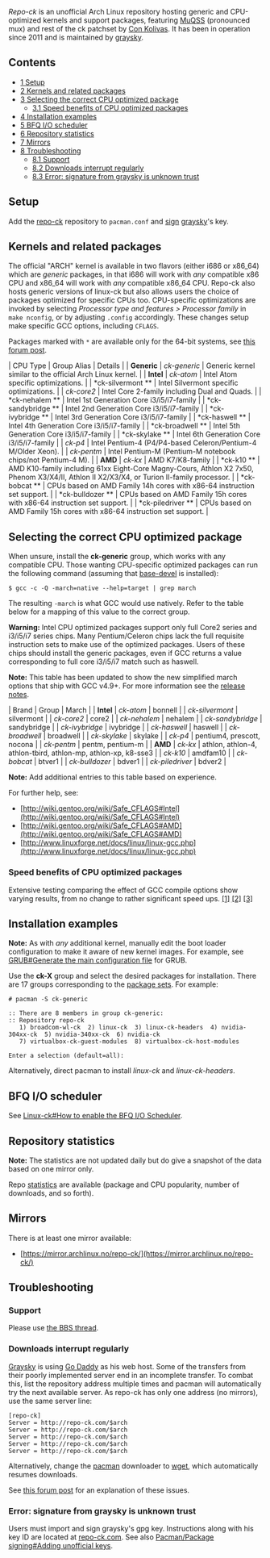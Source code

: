 *Repo-ck* is an unofficial Arch Linux repository hosting generic and CPU-optimized kernels and support packages, featuring [MuQSS](http://ck-hack.blogspot.com) (pronounced mux) and rest of the ck patchset by [Con Kolivas](https://en.wikipedia.org/wiki/Con_Kolivas "wikipedia:Con Kolivas"). It has been in operation since 2011 and is maintained by [graysky](/index.php/User:Graysky "User:Graysky").

## Contents

*   [1 Setup](#Setup)
*   [2 Kernels and related packages](#Kernels_and_related_packages)
*   [3 Selecting the correct CPU optimized package](#Selecting_the_correct_CPU_optimized_package)
    *   [3.1 Speed benefits of CPU optimized packages](#Speed_benefits_of_CPU_optimized_packages)
*   [4 Installation examples](#Installation_examples)
*   [5 BFQ I/O scheduler](#BFQ_I.2FO_scheduler)
*   [6 Repository statistics](#Repository_statistics)
*   [7 Mirrors](#Mirrors)
*   [8 Troubleshooting](#Troubleshooting)
    *   [8.1 Support](#Support)
    *   [8.2 Downloads interrupt regularly](#Downloads_interrupt_regularly)
    *   [8.3 Error: signature from graysky is unknown trust](#Error:_signature_from_graysky_is_unknown_trust)

## Setup

Add the [repo-ck](/index.php/Unofficial_user_repositories#repo-ck "Unofficial user repositories") repository to `pacman.conf` and [sign](/index.php/Pacman-key#Adding_unofficial_keys "Pacman-key") [graysky](http://repo-ck.com/)'s key.

## Kernels and related packages

The official "ARCH" kernel is available in two flavors (either i686 or x86_64) which are *generic* packages, in that i686 will work with *any* compatible x86 CPU and x86_64 will work with *any* compatible x86_64 CPU. Repo-ck also hosts generic versions of linux-ck but also allows users the choice of packages optimized for specific CPUs too. CPU-specific optimizations are invoked by selecting *Processor type and features > Processor family* in `make nconfig`, or by adjusting `.config` accordingly. These changes setup make specific GCC options, including `CFLAGS`.

Packages marked with `*` are available only for the 64-bit systems, see [this forum post](https://bbs.archlinux.org/viewtopic.php?pid=1423574#p1423574).

| CPU Type | Group Alias | Details |
| **Generic** | *ck-generic* | Generic kernel similar to the official Arch Linux kernel. |
| **Intel** | *ck-atom* | Intel Atom specific optimizations. |
| *ck-silvermont ** | Intel Silvermont specific optimizations. |
| *ck-core2* | Intel Core 2-family including Dual and Quads. |
| *ck-nehalem ** | Intel 1st Generation Core i3/i5/i7-family |
| *ck-sandybridge ** | Intel 2nd Generation Core i3/i5/i7-family |
| *ck-ivybridge ** | Intel 3rd Generation Core i3/i5/i7-family |
| *ck-haswell ** | Intel 4th Generation Core i3/i5/i7-family |
| *ck-broadwell ** | Intel 5th Generation Core i3/i5/i7-family |
| *ck-skylake ** | Intel 6th Generation Core i3/i5/i7-family |
| *ck-p4* | Intel Pentium-4 (P4/P4-based Celeron/Pentium-4 M/Older Xeon). |
| *ck-pentm* | Intel Pentium-M (Pentium-M notebook chips/not Pentium-4 M). |
| **AMD** | *ck-kx* | AMD K7/K8-family |
| *ck-k10 ** | AMD K10-family including 61xx Eight-Core Magny-Cours, Athlon X2 7x50, Phenom X3/X4/II, Athlon II X2/X3/X4, or Turion II-family processor. |
| *ck-bobcat ** | CPUs based on AMD Family 14h cores with x86-64 instruction set support. |
| *ck-bulldozer ** | CPUs based on AMD Family 15h cores with x86-64 instruction set support. |
| *ck-piledriver ** | CPUs based on AMD Family 15h cores with x86-64 instruction set support. |

## Selecting the correct CPU optimized package

When unsure, install the **ck-generic** group, which works with any compatible CPU. Those wanting CPU-specific optimized packages can run the following command (assuming that [base-devel](https://www.archlinux.org/groups/x86_64/base-devel/) is installed):

```
$ gcc -c -Q -march=native --help=target | grep march

```

The resulting `-march` is what GCC would use natively. Refer to the table below for a mapping of this value to the correct group.

**Warning:** Intel CPU optimized packages support only full Core2 series and i3/i5/i7 series chips. Many Pentium/Celeron chips lack the full requisite instruction sets to make use of the optimized packages. Users of these chips should install the generic packages, even if GCC returns a value corresponding to full core i3/i5/i7 match such as haswell.

**Note:** This table has been updated to show the new simplified march options that ship with GCC v4.9+. For more information see the [release notes](https://gcc.gnu.org/gcc-4.9/changes.html).

| Brand | Group | March |
| **Intel** | *ck-atom* | bonnell |
| *ck-silvermont* | silvermont |
| *ck-core2* | core2 |
| *ck-nehalem* | nehalem |
| *ck-sandybridge* | sandybridge |
| *ck-ivybridge* | ivybridge |
| *ck-haswell* | haswell |
| *ck-broadwell* | broadwell |
| *ck-skylake* | skylake |
| *ck-p4* | pentium4, prescott, nocona |
| *ck-pentm* | pentm, pentium-m |
| **AMD** | *ck-kx* | athlon, athlon-4, athlon-tbird, athlon-mp, athlon-xp, k8-sse3 |
| *ck-k10* | amdfam10 |
| *ck-bobcat* | btver1 |
| *ck-bulldozer* | bdver1 |
| *ck-piledriver* | bdver2 |

**Note:** Add additional entries to this table based on experience.

For further help, see:

*   [http://wiki.gentoo.org/wiki/Safe_CFLAGS#Intel](http://wiki.gentoo.org/wiki/Safe_CFLAGS#Intel)
*   [http://wiki.gentoo.org/wiki/Safe_CFLAGS#AMD](http://wiki.gentoo.org/wiki/Safe_CFLAGS#AMD)
*   [http://www.linuxforge.net/docs/linux/linux-gcc.php](http://www.linuxforge.net/docs/linux/linux-gcc.php)

### Speed benefits of CPU optimized packages

Extensive testing comparing the effect of GCC compile options show varying results, from no change to rather significant speed ups. [[1]](https://bbs.archlinux.org/viewtopic.php?id=154333) [[2]](https://www.phoronix.com/scan.php?page=news_item&px=GCC-Optimizations-E3V5-Levels) [[3]](https://www.phoronix.com/scan.php?page=article&item=intel_core_avx2&num=2)

## Installation examples

**Note:** As with *any* additional kernel, manually edit the boot loader configuration to make it aware of new kernel images. For example, see [GRUB#Generate the main configuration file](/index.php/GRUB#Generate_the_main_configuration_file "GRUB") for GRUB.

Use the **ck-X** group and select the desired packages for installation. There are 17 groups corresponding to the [package sets](#Kernels_and_related_packages). For example:

 `# pacman -S ck-generic` 
```
:: There are 8 members in group ck-generic:
:: Repository repo-ck
   1) broadcom-wl-ck  2) linux-ck  3) linux-ck-headers  4) nvidia-304xx-ck  5) nvidia-340xx-ck  6) nvidia-ck
   7) virtualbox-ck-guest-modules  8) virtualbox-ck-host-modules

Enter a selection (default=all):
```

Alternatively, direct pacman to install *linux-ck* and *linux-ck-headers*.

## BFQ I/O scheduler

See [Linux-ck#How to enable the BFQ I/O Scheduler](/index.php/Linux-ck#How_to_enable_the_BFQ_I.2FO_Scheduler "Linux-ck").

## Repository statistics

**Note:** The statistics are not updated daily but do give a snapshot of the data based on one mirror only.

Repo [statistics](http://repo-ck.com/stats.pdf) are available (package and CPU popularity, number of downloads, and so forth).

## Mirrors

There is at least one mirror available:

*   [https://mirror.archlinux.no/repo-ck/](https://mirror.archlinux.no/repo-ck/)

## Troubleshooting

### Support

Please use [the BBS thread](https://bbs.archlinux.org/viewtopic.php?id=111715).

### Downloads interrupt regularly

[Graysky](https://aur.archlinux.org/account/graysky) is using [Go Daddy](https://en.wikipedia.org/wiki/Go_Daddy "wikipedia:Go Daddy") as his web host. Some of the transfers from their poorly implemented server end in an incomplete transfer. To combat this, list the repository address multiple times and pacman will automatically try the next available server. As repo-ck has only one address (no mirrors), use the same server line:

```
[repo-ck]
Server = http://repo-ck.com/$arch
Server = http://repo-ck.com/$arch
Server = http://repo-ck.com/$arch
Server = http://repo-ck.com/$arch
Server = http://repo-ck.com/$arch

```

Alternatively, change the [pacman](/index.php/Pacman "Pacman") downloader to [wget](/index.php/Improve_pacman_performance#Using_wget "Improve pacman performance"), which automatically resumes downloads.

See [this forum post](https://bbs.archlinux.org/viewtopic.php?pid=1422475#p1422475) for an explanation of these issues.

### Error: signature from graysky is unknown trust

Users must import and sign graysky's gpg key. Instructions along with his key ID are located at [repo-ck.com](http://repo-ck.com/). See also [Pacman/Package signing#Adding unofficial keys](/index.php/Pacman/Package_signing#Adding_unofficial_keys "Pacman/Package signing").